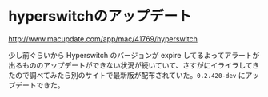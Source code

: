# hyperswitchのアップデート

http://www.macupdate.com/app/mac/41769/hyperswitch

少し前ぐらいから Hyperswitch のバージョンが expire してるよってアラートが出るもののアップデートができない状況が続いていて、さすがにイライラしてきたので調べてみたら別のサイトで最新版が配布されていた。`0.2.420-dev` にアップデートできた。
